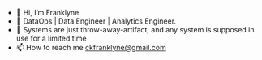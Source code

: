 - 👋 Hi, I’m Franklyne
- 👀 DataOps | Data Engineer | Analytics Engineer.
- 👀 Systems are just throw-away-artifact, and any system is supposed in use for a limited time
- 📫 How to reach me ckfranklyne@gmail.com

<!---
Franklyne-Kibet/Franklyne-Kibet is a ✨ special ✨ repository because its `README.md` (this file) appears on your GitHub profile.
You can click the Preview link to take a look at your changes.
--->
